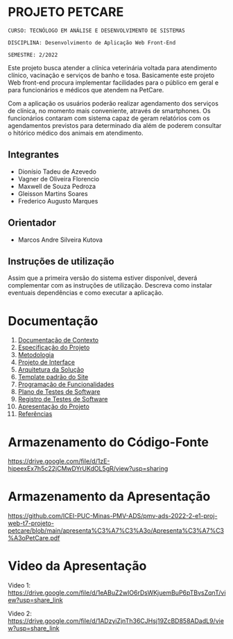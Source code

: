 # PROJETO PETCARE

`CURSO: TECNÓLOGO EM ANÁLISE E DESENVOLVIMENTO DE SISTEMAS`

`DISCIPLINA: Desenvolvimento de Aplicação Web Front-End`

`SEMESTRE: 2/2022`

Este projeto busca atender a clínica veterinária voltada para atendimento clínico, vacinação e serviços de banho e tosa. Basicamente este projeto Web front-end procura implementar facilidades para o público em geral e para funcionários e médicos que atendem na PetCare.

Com a aplicação os usuários poderão realizar agendamento dos serviços de clínica, no momento mais conveniente, através de smartphones. Os funcionários contaram com sistema capaz de geram relatórios com os agendamentos previstos para determinado dia além de poderem consultar o hitórico médico dos animais em atendimento.

## Integrantes

* Dionísio Tadeu de Azevedo
* Vagner de Oliveira Florencio
* Maxwell de Souza Pedroza
* Gleisson Martins Soares
* Frederico Augusto Marques

## Orientador

* Marcos Andre Silveira Kutova

## Instruções de utilização

Assim que a primeira versão do sistema estiver disponível, deverá complementar com as instruções de utilização. Descreva como instalar eventuais dependências e como executar a aplicação.

# Documentação

<ol>
<li><a href="docs/01-Documentação de Contexto.md"> Documentação de Contexto</a></li>
<li><a href="docs/02-Especificação do Projeto.md"> Especificação do Projeto</a></li>
<li><a href="docs/03-Metodologia.md"> Metodologia</a></li>
<li><a href="docs/04-Projeto de Interface.md"> Projeto de Interface</a></li>
<li><a href="docs/05-Arquitetura da Solução.md"> Arquitetura da Solução</a></li>
<li><a href="docs/06-Template padrão do Site.md"> Template padrão do Site</a></li>
<li><a href="docs/07-Programação de Funcionalidades.md"> Programação de Funcionalidades</a></li>
<li><a href="docs/08-Plano de Testes de Software.md"> Plano de Testes de Software</a></li>
<li><a href="docs/09-Registro de Testes de Software.md"> Registro de Testes de Software</a></li>
<li><a href="docs/10-Apresentação do Projeto.md"> Apresentação do Projeto</a></li>
<li><a href="docs/11-Referências.md"> Referências</a></li>
</ol>

# Armazenamento do Código-Fonte

https://drive.google.com/file/d/1zE-hjpeexEx7h5c22jCMwDYrUKdOL5gR/view?usp=sharing

# Armazenamento da Apresentação

https://github.com/ICEI-PUC-Minas-PMV-ADS/pmv-ads-2022-2-e1-proj-web-t7-projeto-petcare/blob/main/apresenta%C3%A7%C3%A3o/Apresenta%C3%A7%C3%A3oPetCare.pdf


# Video da Apresentação

Video 1: https://drive.google.com/file/d/1eABuZ2wIO6rDsWKjuemBuP6pTBvsZqnT/view?usp=share_link

Video 2: https://drive.google.com/file/d/1ADzyiZjnTh36CJHsj19ZcBD858ADadL9/view?usp=share_link
